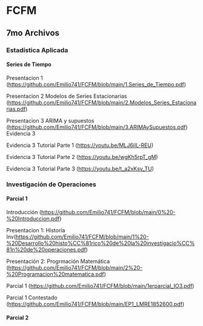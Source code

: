 # FCFM
## 7mo Archivos
### Estadística Aplicada

#### Series de Tiempo

Presentacion 1 (https://github.com/Emilio741/FCFM/blob/main/1.Series_de_Tiempo.pdf)

Presentacion 2 Modelos de Series Estacionarias (https://github.com/Emilio741/FCFM/blob/main/2.Modelos_Series_Estacionarias.pdf)

Presentacion 3 ARIMA y supuestos (https://github.com/Emilio741/FCFM/blob/main/3.ARIMAySupuestos.pdf)
Evidencia 3 

Evidencia 3 Tutorial Parte 1 (https://youtu.be/MLJ6iIL-REU)

Evidencia 3 Tutorial Parte 2 (https://youtu.be/wgKh5rpT_gM)

Evidencia 3 Tutorial Parte 3 (https://youtu.be/t_a2xKsv_TU)

### Investigación de Operaciones
#### Parcial 1
Introducción (https://github.com/Emilio741/FCFM/blob/main/0%20-%20Introduccion.pdf)

Presentacion 1: Historia Inv(https://github.com/Emilio741/FCFM/blob/main/1%20-%20Desarrollo%20histo%CC%81rico%20de%20la%20investigacio%CC%81n%20de%20operaciones.pdf)

Presentación 2: Progrmación Matemática (https://github.com/Emilio741/FCFM/blob/main/2%20-%20Programacion%20matematica.pdf)

Parcial 1 (https://github.com/Emilio741/FCFM/blob/main/1erparcial_IO3.pdf)

Parcial 1 Contestado (https://github.com/Emilio741/FCFM/blob/main/EP1_LMRE1852600.pdf)
#### Parcial 2
